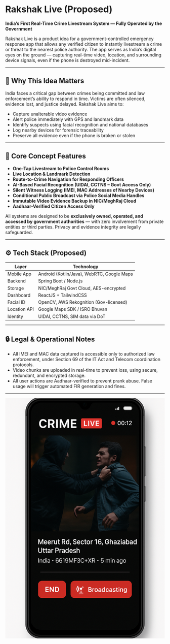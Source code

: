 # Rakshak Live (Proposed)

**India’s First Real-Time Crime Livestream System — Fully Operated by the Government**

Rakshak Live is a product idea for a government-controlled emergency response app that allows any verified citizen to instantly livestream a crime or threat to the nearest police authority. The app serves as India’s digital eyes on the ground — capturing real-time video, location, and surrounding device signals, even if the phone is destroyed mid-incident.

---

## 🚨 Why This Idea Matters

India faces a critical gap between crimes being committed and law enforcement’s ability to respond in time. Victims are often silenced, evidence lost, and justice delayed. Rakshak Live aims to:

- Capture unalterable video evidence
- Alert police immediately with GPS and landmark data
- Identify suspects using facial recognition and national databases
- Log nearby devices for forensic traceability
- Preserve all evidence even if the phone is broken or stolen

---

## 🎯 Core Concept Features

- **One-Tap Livestream to Police Control Rooms**
- **Live Location & Landmark Detection**
- **Route-to-Crime Navigation for Responding Officers**
- **AI-Based Facial Recognition (UIDAI, CCTNS – Govt Access Only)**
- **Silent Witness Logging (IMEI, MAC Addresses of Nearby Devices)**
- **Conditional Public Broadcast via Police Social Media Handles**
- **Immutable Video Evidence Backup in NIC/MeghRaj Cloud**
- **Aadhaar-Verified Citizen Access Only**

All systems are designed to be **exclusively owned, operated, and accessed by government authorities** — with zero involvement from private entities or third parties. Privacy and evidence integrity are legally safeguarded.

---

## ⚙️ Tech Stack (Proposed)

| Layer        | Technology |
|--------------|------------|
| Mobile App   | Android (Kotlin/Java), WebRTC, Google Maps |
| Backend      | Spring Boot / Node.js |
| Storage      | NIC/MeghRaj Govt Cloud, AES-encrypted |
| Dashboard    | ReactJS + TailwindCSS |
| Facial ID    | OpenCV, AWS Rekognition (Gov-licensed) |
| Location API | Google Maps SDK / ISRO Bhuvan |
| Identity     | UIDAI, CCTNS, SIM data via DoT |

---

## 🔒 Legal & Operational Notes

- All IMEI and MAC data captured is accessible only to authorized law enforcement, under Section 69 of the IT Act and Telecom coordination protocols.
- Video chunks are uploaded in real-time to prevent loss, using secure, redundant, and encrypted storage.
- All user actions are Aadhaar-verified to prevent prank abuse. False usage will trigger automated FIR generation and fines.

---

![Rakshak Live UI](docs/Rakshak-live.png)

